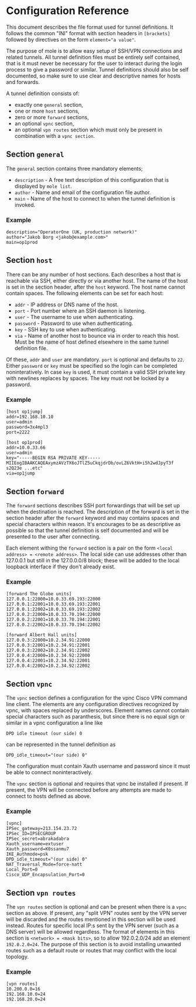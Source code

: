 Configuration Reference
=======================

This document describes the file format used for tunnel definitions. It follows
the common "INI" format with section headers in `[brackets]` followed by
directives on the form `element="a value"`.

The purpose of mole is to allow easy setup of SSH/VPN connections and related
tunnels. All tunnel definition files must be entirely self contained, that is
it must never be necessary for the user to interact during the login process to
give a password or similar. Tunnel definitions should also be self documented,
so make sure to use clear and descriptive names for hosts and forwards.

A tunnel definition consists of:

  - exactly one `general` section,
  - one or more `host` sections,
  - zero or more `forward` sections,
  - an optional `vpnc` section,
  - an optional `vpn routes` section which must only be present in combination
    with a `vpnc section`.

Section `general`
------------------

The `general` section contains three mandatory elements;

  - `description` - A free text description of this configuration that is
    displayed by `mole list`.
  - `author` - Name and email of the configuration file author.
  - `main` - Name of the host to connect to when the tunnel definition is
    invoked.

### Example

    description="OperatorOne (UK, production network)"
    author="Jakob Borg <jakob@example.com>"
    main=op1prod

Section `host`
---------------

There can be any number of host sections. Each describes a host that is
reachable via SSH, either directly or via another host. The name of the host is
set in the section header, after the `host` keyword. The host name cannot
contain spaces. The following elements can be set for each host:

  - `addr` - IP address or DNS name of the host.
  - `port` - Port number where an SSH daemon is listening.
  - `user` - The username to use when authenticating.
  - `password` - Password to use when authenticating.
  - `key` - SSH key to use when authenticating.
  - `via` - Name of another host to bounce via in order to reach this host.
    Must be the name of host defined elsewhere in the same tunnel definition
    file.

Of these, `addr` and `user` are mandatory. `port` is optional and defaults to
`22`. Either `password` or `key` must be specified so the login can be
completed noninteratively. In case `key` is used, it must contain a valid SSH
private key with newlines replaces by spaces. The key must not be locked by a
password.

### Example

    [host op1jump]
    addr=192.168.10.10
    user=admin
    password=3x4mpl3
    port=2222
    
    [host op1prod]
    addr=10.0.33.66
    user=admin
    key="-----BEGIN RSA PRIVATE KEY----- MIIEogIBAAKCAQEAxymzAVzTX6oJTlZ5uCkqjdrDb/ovLZ6VktH+i5h2wdJpyT3f s2Q23e ...etc"
    via=op1jump

Section `forward`
-----------------

The `forward` sections describes SSH port forwardings that will be set up when
the destination is reached. The description of the forward is set in the
section header after the `forward` keyword and may contains spaces and special
characters within reason. It's encourages to be as descriptive as possible so
that the tunnel definition is self documented and will be presented to the user
after connecting.

Each element withing the `forward` section is a pair on the form
`<local address> = <remote address>`. The local side can use addresses other than
127.0.0.1 but still in the 127.0.0.0/8 block; these will be added to the local
loopback interface if they don't already exist.

### Example

    [forward The Globe units]
    127.0.0.1:22000=10.0.33.69.193:22000
    127.0.0.1:22001=10.0.33.69.193:22001
    127.0.0.1:22002=10.0.33.69.193:22002
    127.0.0.2:22000=10.0.33.70.194:22000
    127.0.0.2:22001=10.0.33.70.194:22001
    127.0.0.2:22002=10.0.33.70.194:22002

    [forward Albert Hall units]
    127.0.0.3:22000=10.2.34.91:22000
    127.0.0.3:22001=10.2.34.91:22001
    127.0.0.3:22002=10.2.34.91:22002
    127.0.0.4:22000=10.2.34.92:22000
    127.0.0.4:22001=10.2.34.92:22001
    127.0.0.4:22002=10.2.34.92:22002

Section `vpnc`
--------------

The `vpnc` section defines a configuration for the vpnc Cisco VPN command line
client. The elements are any configuration directives recognized by vpnc, with
spaces replaced by underscores. Element names cannot contain special characters
such as paranthesis, but since there is no equal sign or similar in a vpnc
configuration a line like

    DPD idle timeout (our side) 0

can be represented in the tunnel definition as

    DPD_idle_timeout="(our side) 0"

The configuration must contain Xauth username and password since it must be
able to connect noninteractively.

The `vpnc` section is optional and requires that vpnc be installed if present.
If present, the VPN will be connected before any attempts are made to connect
to hosts defined as above.

### Example

    [vpnc]
    IPSec_gateway=213.154.23.72
    IPSec_ID=IPSECGROUP
    IPSec_secret=abrakadabra
    Xauth_username=extuser
    Xauth_password=K0ssanmu7
    IKE_Authmode=psk
    DPD_idle_timeout="(our side) 0"
    NAT_Traversal_Mode=force-natt
    Local_Port=0
    Cisco_UDP_Encapsulation_Port=0

Section `vpn routes`
--------------------

The `vpn routes` section is optional and can be present when there is a `vpnc`
section as above. If present, any "split VPN" routes sent by the VPN server
will be discarded and the routes mentioned in this section will be used
instead. Routes for specific local IP:s sent by the VPN server (such as a DNS
server) will be allowed regardless. The format of elements in this section is
`<network> = <mask bits>`, so to allow 192.0.2.0/24 add an element
`192.0.2.0=24`. The purpose of this section is to avoid installing unwanted
routes such as a default route or routes that may conflict with the local
topology.

### Example

    [vpn routes]
    10.200.0.0=16
    192.168.10.0=24
    192.168.20.0=24

